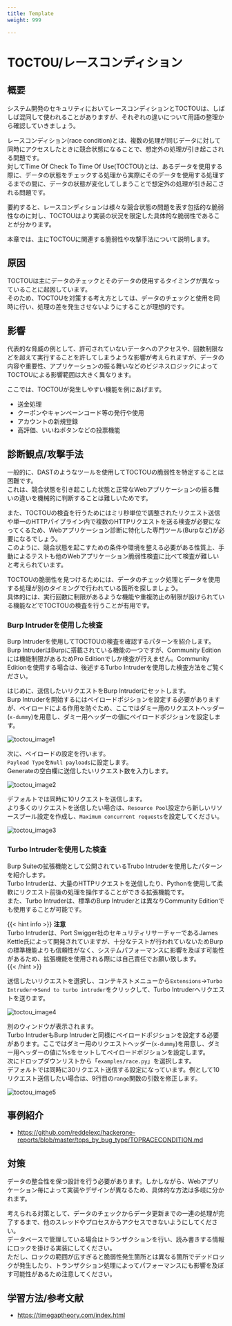 ```yaml
---
title: Template
weight: 999

---
```


# TOCTOU/レースコンディション
## 概要
システム開発のセキュリティにおいてレースコンディションとTOCTOUは、しばしば混同して使われることがありますが、それぞれの違いについて用語の整理から確認していきましょう。  

レースコンディション(race condition)とは、複数の処理が同じデータに対して同時にアクセスしたときに競合状態になることで、想定外の処理が引き起こされる問題です。  
対してTime Of Check To Time Of Use(TOCTOU)とは、あるデータを使用する際に、データの状態をチェックする処理から実際にそのデータを使用する処理するまでの間に、データの状態が変化してしまうことで想定外の処理が引き起こされる問題です。  

要約すると、レースコンディションは様々な競合状態の問題を表す包括的な脆弱性なのに対し、TOCTOUはより実装の状況を限定した具体的な脆弱性であることが分かります。  

本章では、主にTOCTOUに関連する脆弱性や攻撃手法について説明します。  

## 原因
TOCTOUは主にデータのチェックとそのデータの使用するタイミングが異なっていることに起因しています。    
そのため、TOCTOUを対策する考え方としては、データのチェックと使用を同時に行い、処理の差を発生させないようにすることが理想的です。  

## 影響
代表的な脅威の例として、許可されていないデータへのアクセスや、回数制限などを超えて実行することを許してしまうような影響が考えられますが、データの内容や重要性、アプリケーションの振る舞いなどのビジネスロジックによってTOCTOUによる影響範囲は大きく異なります。  

ここでは、TOCTOUが発生しやすい機能を例にあげます。  

* 送金処理
* クーポンやキャンペーンコード等の発行や使用
* アカウントの新規登録
* 高評価、いいねボタンなどの投票機能

## 診断観点/攻撃手法
一般的に、DASTのようなツールを使用してTOCTOUの脆弱性を特定することは困難です。  
これは、競合状態を引き起こした状態と正常なWebアプリケーションの振る舞いの違いを機械的に判断することは難しいためです。  

また、TOCTOUの検査を行うためにはミリ秒単位で調整されたリクエスト送信や単一のHTTPパイプライン内で複数のHTTPリクエストを送る検査が必要になってくるため、Webアプリケーション診断に特化した専門ツール(Burpなど)が必要になるでしょう。  
このように、競合状態を起こすための条件や環境を整える必要がある性質上、手動によるテストも他のWebアプリケーション脆弱性検査に比べて検査が難しいと考えられています。  

TOCTOUの脆弱性を見つけるためには、データのチェック処理とデータを使用する処理が別のタイミングで行われている箇所を探しましょう。  
具体的には、実行回数に制限があるような機能や重複防止の制限が設けられている機能などでTOCTOUの検査を行うことが有用です。  

### Burp Intruderを使用した検査
Burp Intruderを使用してTOCTOUの検査を確認するパターンを紹介します。Burp IntruderはBurpに搭載されている機能の一つですが、Community Editionには機能制限があるためPro Editionでしか検査が行えません。Community Editionを使用する場合は、後述するTurbo Intruderを使用した検査方法をご覧ください。  

はじめに、送信したいリクエストをBurp Intruderにセットします。  
Burp Intruderを開始するにはペイロードポジションを設定する必要がありますが、ペイロードによる作用を防ぐため、ここではダミー用のリクエストヘッダー(`x-dummy`)を用意し、ダミー用ヘッダーの値にペイロードポジションを設定します。  

![toctou_image1](./toctou_image1.png)

次に、ペイロードの設定を行います。  
`Payload Type`を`Null payloads`に設定します。  
Generateの空白欄に送信したいリクエスト数を入力します。  

![toctou_image2](./toctou_image2.png?width=50pc)

デフォルトでは同時に10リクエストを送信します。  
より多くのリクエストを送信したい場合は、`Resource Pool`設定から新しいリソースプール設定を作成し、`Maximum concurrent requests`を設定してください。  

![toctou_image3](./toctou_image3.png)

### Turbo Intruderを使用した検査
Burp Suiteの拡張機能として公開されているTrubo Intruderを使用したパターンを紹介します。  
Turbo Intruderは、大量のHTTPリクエストを送信したり、Pythonを使用して柔軟にリクエスト前後の処理を操作することができる拡張機能です。  
また、Turbo Intruderは、標準のBurp Intruderとは異なりCommunity Editionでも使用することが可能です。  

{{< hint info >}}
**注意**  
Turbo Intruderは、Port Swigger社のセキュリティリサーチャーであるJames Kettle氏によって開発されていますが、十分なテストが行われていないためBurpの標準機能よりも信頼性がなく、システムパフォーマンスに影響を及ぼす可能性があるため、拡張機能を使用される際には自己責任でお願い致します。  
{{< /hint >}}

送信したいリクエストを選択し、コンテキストメニューから`Extensions`->`Turbo Intruder`->`Send to turbo intruder`をクリックして、Turbo Intruderへリクエストを送ります。  

![toctou_image4](./toctou_image4.png)

別のウィンドウが表示されます。  
Turbo IntruderもBurp Intruderと同様にペイロードポジションを設定する必要があります。ここではダミー用のリクエストヘッダー(`x-dummy`)を用意し、ダミー用ヘッダーの値に%sをセットしてペイロードポジションを設定します。  
次にドロップダウンリストから「`examples/race.py`」を選択します。  
デフォルトでは同時に30リクエスト送信する設定になっています。例として10リクエスト送信したい場合は、9行目の`range`関数の引数を修正します。  

![toctou_image5](./toctou_image5.png)

## 事例紹介
* https://github.com/reddelexc/hackerone-reports/blob/master/tops_by_bug_type/TOPRACECONDITION.md

## 対策
データの整合性を保つ設計を行う必要があります。しかしながら、Webアプリケーション毎によって実装やデザインが異なるため、具体的な方法は多岐に分かれます。  

考えられる対策として、データのチェックからデータ更新までの一連の処理が完了するまで、他のスレッドやプロセスからアクセスできないようにしてください。  
データベースで管理している場合はトランザクションを行い、読み書きする情報にロックを掛ける実装にしてください。  
ただし、ロックの範囲が広すぎると脆弱性発生箇所とは異なる箇所でデッドロックが発生したり、トランザクション処理によってパフォーマンスにも影響を及ぼす可能性があるため注意してください。  

## 学習方法/参考文献
* https://timegaptheory.com/index.html
